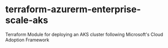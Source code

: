 # terraform-azurerm-enterprise-scale-aks
Terraform Module for deploying an AKS cluster following Microsoft's Cloud Adoption Framework
